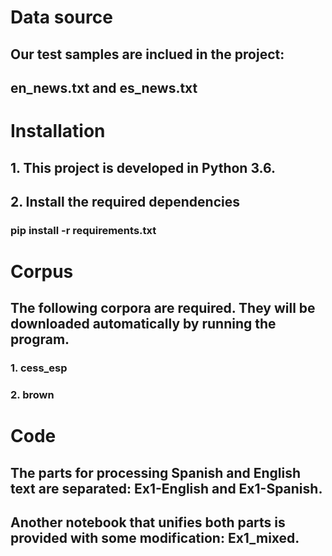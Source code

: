 # Data source

## Our test samples are inclued in the project:
## en_news.txt and es_news.txt

# Installation

## 1. This project is developed in Python 3.6.

## 2. Install the required dependencies

### pip install -r requirements.txt

# Corpus

## The following corpora are required. They will be downloaded automatically by running the program.

### 1. cess_esp 

### 2. brown

# Code

## The parts for processing Spanish and English text are separated: Ex1-English and Ex1-Spanish.

## Another notebook that unifies both parts is provided with some modification: Ex1_mixed.

